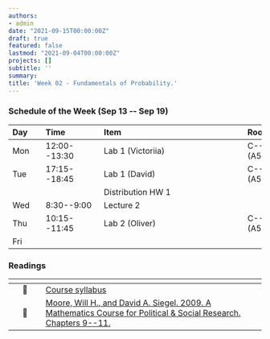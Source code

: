 ```yaml
---
authors:
- admin
date: "2021-09-15T00:00:00Z"
draft: true
featured: false
lastmod: "2021-09-04T00:00:00Z"
projects: []
subtitle: ''
summary: 
title: 'Week 02 - Fundamentals of Probability.'
---
```


### Schedule of the Week (Sep 13 -- Sep 19)

| <div style="width:50px;text-align:left">Day</div> | <div style="width:100px;text-align:left">Time</div> | <div style="width:270px;text-align:left">Item</div> | <div style="width:100px;text-align:left">Room</div> |<div style="width:100px;text-align:left">Slides</div> |
|:-----|:-------------|:--------------------------------|:------------|:------------|
| Mon  | 12:00--13:30 | Lab 1 (Victoriia)               | C--108 (A5) |             |
| Tue  | 17:15--18:45 | Lab 1 (David)                   | C--108 (A5) |             |
|      |              | Distribution HW 1               |             |             |
| Wed  | 8:30--9:00   | Lecture 2                       |             | Link Slides |
| Thu  | 10:15--11:45 | Lab 2 (Oliver)                  | C--108 (A5) |             |
| Fri  |              |                                 |             |             |



### Readings

| <div style="width:50px"></div>  | <div style="width:420px"></div>  |  <div style="width:200px"></div> |
|:---:|:---|:---:|
| :page_facing_up: | [Course syllabus]() | **Required** | 
| :open_book: | [Moore, Will H., and David A. Siegel. 2009. A Mathematics Course for Political & Social Research. Chapters 9--11.]() | **Required** |



